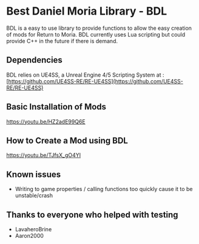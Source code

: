 # Best Daniel Moria Library - BDLBDL is a easy to use library to provide functions to allow the easy creation of mods for Return to Moria.  BDL currently uses Lua scripting but could provide C++ in the future if there is demand.## DependenciesBDL relies on UE4SS, a Unreal Engine 4/5 Scripting System at : [https://github.com/UE4SS-RE/RE-UE4SS](https://github.com/UE4SS-RE/RE-UE4SS)## Basic Installation of Modshttps://youtu.be/HZ2adE99Q6E## How to Create a Mod using BDLhttps://youtu.be/TJfsX_gO4YI## Known issues - Writing to game properties / calling functions too quickly cause it to be unstable/crash## Thanks to everyone who helped with testing - LavaheroBrine - Aaron2000